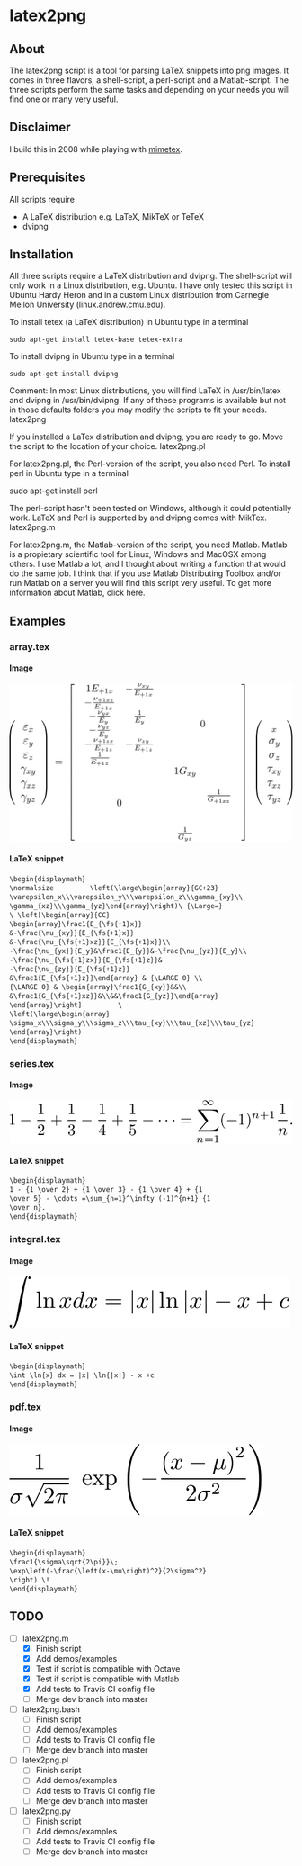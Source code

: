 # latex2png

## About

The latex2png script is a tool for parsing LaTeX snippets into png images. It comes in three flavors, a shell-script, a perl-script and a Matlab-script. The three scripts perform the same tasks and depending on your needs you will find one or many very useful.

## Disclaimer

I build this in 2008 while playing with [mimetex](http://www.forkosh.com/mimetex.html).

## Prerequisites
All scripts require

* A LaTeX distribution e.g. LaTeX, MikTeX or TeTeX
* dvipng

## Installation

All three scripts require a LaTeX distribution and dvipng. The shell-script will only work in a Linux distribution, e.g. Ubuntu. I have only tested this script in Ubuntu Hardy Heron and in a custom Linux distribution from Carnegie Mellon University (linux.andrew.cmu.edu).

To install tetex (a LaTeX distribution) in Ubuntu type in a terminal

```
sudo apt-get install tetex-base tetex-extra
```

To install dvipng in Ubuntu type in a terminal

```
sudo apt-get install dvipng
```

Comment: In most Linux distributions, you will find LaTeX in /usr/bin/latex and dvipng in /usr/bin/dvipng. If any of these programs is available but not in those defaults folders you may modify the scripts to fit your needs.
latex2png

If you installed a LaTex distribution and dvipng, you are ready to go. Move the script to the location of your choice.
latex2png.pl

For latex2png.pl, the Perl-version of the script, you also need Perl. To install perl in Ubuntu type in a terminal

sudo apt-get install perl

The perl-script hasn't been tested on Windows, although it could potentially work. LaTeX and Perl is supported by and dvipng comes with MikTex.
latex2png.m

For latex2png.m, the Matlab-version of the script, you need Matlab. Matlab is a propietary scientific tool for Linux, Windows and MacOSX among others. I use Matlab a lot, and I thought about writing a function that would do the same job. I think that if you use Matlab Distributing Toolbox and/or run Matlab on a server you will find this script very useful. To get more information about Matlab, click here.

## Examples

### array.tex
#### Image
![Array](images/array.png)

#### LaTeX snippet

```
\begin{displaymath}
\normalsize         \left(\large\begin{array}{GC+23}         
\varepsilon_x\\\varepsilon_y\\\varepsilon_z\\\gamma_{xy}\\         
\gamma_{xz}\\\gamma_{yz}\end{array}\right)\ {\Large=}         
\ \left[\begin{array}{CC}         
\begin{array}\frac1{E_{\fs{+1}x}}         
&-\frac{\nu_{xy}}{E_{\fs{+1}x}}         
&-\frac{\nu_{\fs{+1}xz}}{E_{\fs{+1}x}}\\         
-\frac{\nu_{yx}}{E_y}&\frac1{E_{y}}&-\frac{\nu_{yz}}{E_y}\\         
-\frac{\nu_{\fs{+1}zx}}{E_{\fs{+1}z}}&         
-\frac{\nu_{zy}}{E_{\fs{+1}z}}         
&\frac1{E_{\fs{+1}z}}\end{array} & {\LARGE 0} \\         
{\LARGE 0} & \begin{array}\frac1{G_{xy}}&&\\         
&\frac1{G_{\fs{+1}xz}}&\\&&\frac1{G_{yz}}\end{array}         
\end{array}\right]         \ 
\left(\large\begin{array}         
\sigma_x\\\sigma_y\\\sigma_z\\\tau_{xy}\\\tau_{xz}\\\tau_{yz}         
\end{array}\right)
\end{displaymath}
```

### series.tex
#### Image
![Series](images/series.png)

#### LaTeX snippet

```
\begin{displaymath}
1 - {1 \over 2} + {1 \over 3} - {1 \over 4} + {1 
\over 5} - \cdots =\sum_{n=1}^\infty (-1)^{n+1} {1 
\over n}.
\end{displaymath}
```

### integral.tex
#### Image
![Integral](images/integral.png)

#### LaTeX snippet

```
\begin{displaymath}
\int \ln{x} dx = |x| \ln{|x|} - x +c
\end{displaymath}
```

### pdf.tex
#### Image
![PDF](images/pdf.png)

#### LaTeX snippet

```
\begin{displaymath}
\frac1{\sigma\sqrt{2\pi}}\; 
\exp\left(-\frac{\left(x-\mu\right)^2}{2\sigma^2} 
\right) \!
\end{displaymath}
```

## TODO
- [ ] latex2png.m
  - [x] Finish script
  - [x] Add demos/examples
  - [x] Test if script is compatible with Octave
  - [x] Test if script is compatible with Matlab
  - [x] Add tests to Travis CI config file
  - [ ] Merge dev branch into master
- [ ] latex2png.bash
  - [ ] Finish script
  - [ ] Add demos/examples
  - [ ] Add tests to Travis CI config file
  - [ ] Merge dev branch into master
- [ ] latex2png.pl
  - [ ] Finish script
  - [ ] Add demos/examples
  - [ ] Add tests to Travis CI config file
  - [ ] Merge dev branch into master
- [ ] latex2png.py
  - [ ] Finish script
  - [ ] Add demos/examples
  - [ ] Add tests to Travis CI config file
  - [ ] Merge dev branch into master